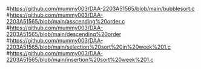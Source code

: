 #https://github.com/mummy003/DAA-2203A51565/blob/main/bubblesort.c
#https://github.com/mummy003/DAA-2203A51565/blob/main/asscending%20order.c
#https://github.com/mummy003/DAA-2203A51565/blob/main/descending%20order
#https://github.com/mummy003/DAA-2203A51565/blob/main/selection%20sort%20in%20week%201.c
#https://github.com/mummy003/DAA-2203A51565/blob/main/insertion%20sort%20week%201.c
